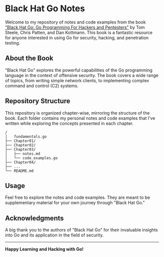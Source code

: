 # Black Hat Go Notes

Welcome to my repository of notes and code examples from the book ["Black Hat Go: Go Programming For Hackers and Pentesters"](https://nostarch.com/blackhatgo) by Tom Steele, Chris Patten, and Dan Kottmann. This book is a fantastic resource for anyone interested in using Go for security, hacking, and penetration testing.

## About the Book

"Black Hat Go" explores the powerful capabilities of the Go programming language in the context of offensive security. The book covers a wide range of topics, from writing simple network clients, to implementing complex command and control (C2) systems.

## Repository Structure

This repository is organized chapter-wise, mirroring the structure of the book. Each folder contains my personal notes and code examples that I've written while exploring the concepts presented in each chapter.

```shell
/
│   fundamentals.go
├── Chapter01/
├── Chapter02/
├── Chapter03/
│   ├── notes.md
│   └── code_examples.go
├── Chapter04/
├── ...
└── README.md
```

## Usage

Feel free to explore the notes and code examples. They are meant to be supplementary material for your own journey through "Black Hat Go."

## Acknowledgments

A big thank you to the authors of "Black Hat Go" for their invaluable insights into Go and its application in the field of security.

---

**Happy Learning and Hacking with Go!**
